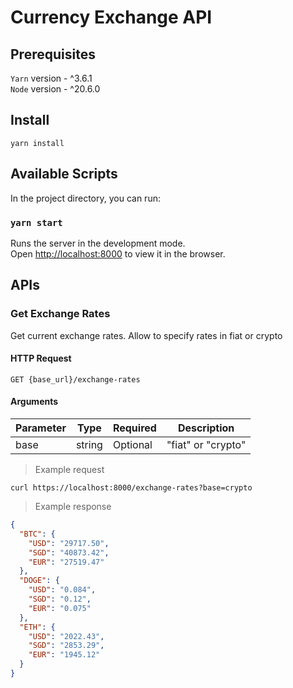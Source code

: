 # Currency Exchange API

## Prerequisites

`Yarn` version - ^3.6.1  
`Node` version - ^20.6.0

## Install

```
yarn install
```

## Available Scripts

In the project directory, you can run:

### `yarn start`

Runs the server in the development mode.\
Open [http://localhost:8000](http://localhost:8000) to view it in the browser.

## APIs

### Get Exchange Rates

Get current exchange rates. Allow to specify rates in fiat or crypto

#### HTTP Request

`GET {base_url}/exchange-rates`

#### Arguments
| Parameter   | Type   | Required | Description        |
|-------------|--------|----------| -------------------|
| base        | string | Optional | "fiat" or "crypto" |

> Example request

`curl https://localhost:8000/exchange-rates?base=crypto`

> Example response

```JSON
{
  "BTC": {
    "USD": "29717.50",
    "SGD": "40873.42",
    "EUR": "27519.47"
  },
  "DOGE": {
    "USD": "0.084",
    "SGD": "0.12",
    "EUR": "0.075"
  },
  "ETH": {
    "USD": "2022.43",
    "SGD": "2853.29",
    "EUR": "1945.12"
  }
}
```
